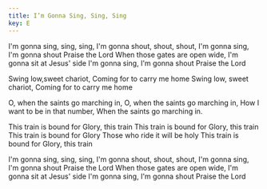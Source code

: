 ```yaml
---
title: I’m Gonna Sing, Sing, Sing
key: E
---
```


I'm gonna sing, sing, sing,
I'm gonna shout, shout, shout, 
I'm gonna sing, I'm gonna shout 
Praise the Lord
When those gates are open wide, 
I'm gonna sit at Jesus' side 
I'm gonna sing, I'm gonna shout 
Praise the Lord

Swing low,sweet chariot, 
Coming for to carry me home 
Swing low, sweet chariot, 
Coming for to carry me home

O, when the saints go marching in, 
O, when the saints go marching in, 
How I want to be in that number, 
When the saints go marching in.

This train is bound for Glory, this train
This train is bound for Glory, this train 
This train is bound for Glory
Those who ride it will be holy 
This train is bound for Glory, this train

I'm gonna sing, sing, sing,
I'm gonna shout, shout, shout, 
I'm gonna sing, I'm gonna shout 
Praise the Lord
When those gates are open wide, 
I'm gonna sit at Jesus' side 
I'm gonna sing, I'm gonna shout 
Praise the Lord
